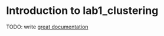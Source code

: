 # Introduction to lab1_clustering

TODO: write [great documentation](http://jacobian.org/writing/great-documentation/what-to-write/)
